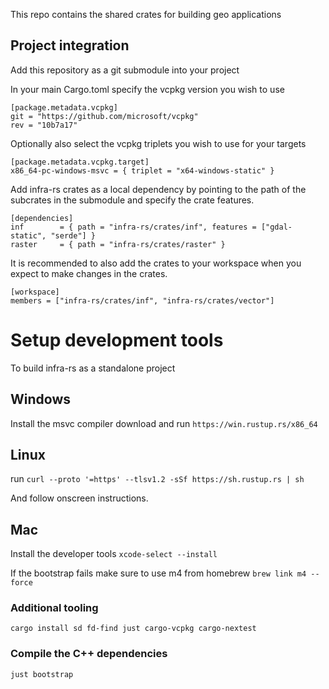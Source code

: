 This repo contains the shared crates for building geo applications

## Project integration
Add this repository as a git submodule into your project

In your main Cargo.toml specify the vcpkg version you wish to use 
```
[package.metadata.vcpkg]
git = "https://github.com/microsoft/vcpkg"
rev = "10b7a17"
```
Optionally also select the vcpkg triplets you wish to use for your targets
```
[package.metadata.vcpkg.target]
x86_64-pc-windows-msvc = { triplet = "x64-windows-static" }
```

Add infra-rs crates as a local dependency by pointing to the path of the subcrates in the submodule and specify the crate features. 
```
[dependencies]
inf        = { path = "infra-rs/crates/inf", features = ["gdal-static", "serde"] }
raster     = { path = "infra-rs/crates/raster" }
```

It is recommended to also add the crates to your workspace when you expect to make changes in the crates.
```
[workspace]
members = ["infra-rs/crates/inf", "infra-rs/crates/vector"]
```

# Setup development tools
To build infra-rs as a standalone project

## Windows
Install the msvc compiler
download and run `https://win.rustup.rs/x86_64`

## Linux
run `curl --proto '=https' --tlsv1.2 -sSf https://sh.rustup.rs | sh`

And follow onscreen instructions.

## Mac
Install the developer tools
`xcode-select --install`

If the bootstrap fails make sure to use m4 from homebrew
`brew link m4 --force`

### Additional tooling
`cargo install sd fd-find just cargo-vcpkg cargo-nextest`

### Compile the C++ dependencies
`just bootstrap`